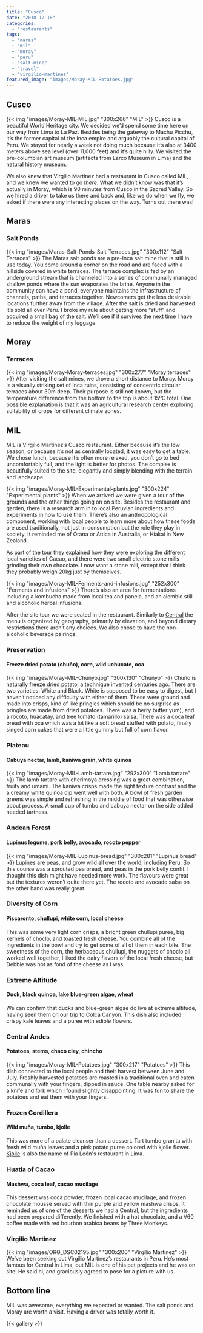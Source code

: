 ```yaml
---
title: "Cusco"
date: "2018-12-18"
categories: 
  - "restaurants"
tags: 
  - "maras"
  - "mil"
  - "moray"
  - "peru"
  - "salt-mine"
  - "travel"
  - "virgilio-martinez"
featured_image: "images/Moray-MIL-Potatoes.jpg"
---
```

## Cusco

{{< img "images/Moray-MIL-MIL.jpg" "300x266" "MIL" >}}
Cusco is a beautiful World Heritage city. We decided we’d spend some
time here on our way from Lima to La Paz. Besides being the gateway to
Machu Picchu, it’s the former capital of the Inca empire and arguably
the cultural capital of Peru. We stayed for nearly a week not doing
much because it’s also at 3400 meters above sea level (over 11,000
feet) and it’s quite hilly. We visited the pre-columbian art museum
(artifacts from Larco Museum in Lima) and the natural history museum.

We also knew that Virgilio Martínez had a restaurant in Cusco called
MIL, and we knew we wanted to go _there_. What we didn’t know was that
it’s actually in Moray, which is 90 minutes from Cusco in the Sacred
Valley. So we hired a driver to take us there and back and, like we do
when we fly, we asked if there were any interesting places on the
way. Turns out there was!

## Maras

### Salt Ponds

{{< img "images/Maras-Salt-Ponds-Salt-Terraces.jpg" "300x112" "Salt Terraces" >}}
The Maras salt ponds are a pre-Inca salt mine that is still in use
today. You come around a corner on the road and are faced with a
hillside covered in white terraces. The terrace complex is fed by an
underground stream that is channeled into a series of communally
managed shallow ponds where the sun evaporates the brine. Anyone in
the community can have a pond, everyone maintains the infrastructure
of channels, paths, and terraces together. Newcomers get the less
desirable locations further away from the village. After the salt is
dried and harvested it’s sold all over Peru. I broke my rule about
getting more “stuff” and acquired a small bag of the salt. We’ll see
if it survives the next time I have to reduce the weight of my
luggage.

## Moray

### Terraces

{{< img "images/Moray-Moray-terraces.jpg" "300x277" "Moray terraces" >}}
After visiting the salt mines, we drove a short distance to
Moray. Moray is a visually striking set of Inca ruins, consisting of
concentric circular terraces about 30m deep. Their purpose is still
not known, but the temperature difference from the bottom to the top
is about 15ºC total. One possible explanation is that it was an
agricultural research center exploring suitability of crops for
different climate zones.

## MIL

MIL is Virgilio Martínez’s Cusco restaurant. Either because it’s the
low season, or because it’s not as centrally located, it was easy to
get a table. We chose lunch, because it’s often more relaxed, you
don’t go to bed uncomfortably full, and the light is better for
photos. The complex is beautifully suited to the site, elegantly and
simply blending with the terrain and landscape.

{{< img "images/Moray-MIL-Experimental-plants.jpg" "300x224" "Experimental plants" >}}
When we arrived we were given a tour of the grounds and the other
things going on on site. Besides the restaurant and garden, there is a
research arm in to local Peruvian ingredients and experiments in how
to use them. There’s also an anthropological component, working with
local people to learn more about how these foods are used
traditionally, not just in consumption but the role they play in
society. It reminded me of Orana or Attica in Australia, or Hiakai in
New Zealand.

As part of the tour they explained how they were exploring the
different local varieties of Cacao, and there were two small electric
stone mills grinding their own chocolate. I now want a stone mill,
except that I think they probably weigh 20kg just by themselves.

{{< img "images/Moray-MIL-Ferments-and-infusions.jpg" "252x300" "Ferments and infusions" >}}
There’s also an area for fermentations including a kombucha made from
local tea and panela, and an alembic still and alcoholic herbal
infusions.

After the site tour we were seated in the restaurant. Similarly to
[Central](/central/) the menu is organized by
geography, primarily by elevation, and beyond dietary restrictions
there aren’t any choices. We also chose to have the non-alcoholic
beverage pairings.

### Preservation

#### Freeze dried potato (chuño), corn, wild uchucate, oca

{{< img "images/Moray-MIL-Chuñyo.jpg" "300x130" "Chuñyo" >}}
Chuño is naturally freeze dried potato, a technique invented centuries
ago. There are two varieties: White and Black. White is supposed to be
easy to digest, but I haven’t noticed any difficulty with either of
them. These were ground and made into crisps, kind of like pringles
which should be no surprise as pringles are made from dried
potatoes. There was a berry butter yum), and a rocoto, huacatay, and
tree tomato (tamarillo) salsa. There was a coca leaf bread with oca
which was a lot like a soft bread stuffed with potato, finally singed
corn cakes that were a little gummy but full of corn flavor.

### Plateau

#### Cabuya nectar, lamb, kaniwa grain, white quinoa

{{< img "images/Moray-MIL-Lamb-tartare.jpg" "292x300" "Lamb tartare" >}}
The lamb tartare with cherimoya dressing was a great combination,
fruity and umami. The kaniwa crisps made the right texture contrast
and the a creamy white quinoa dip went well with both. A bowl of fresh
garden greens was simple and refreshing in the middle of food that was
otherwise about process. A small cup of tumbo and cabuya nectar on the
side added needed tartness.

### Andean Forest

#### Lupinus legume, pork belly, avocado, rocoto pepper

{{< img "images/Moray-MIL-Lupinus-bread.jpg" "300x281" "Lupinus bread" >}}
Lupines are peas, and grow wild all over the world, including Peru. So
this course was a sprouted pea bread, and peas in the pork belly
confit. I thought this dish might have needed more work. The flavours
were great but the textures weren’t quite there yet. The rocoto and
avocado salsa on the other hand was really great.

### Diversity of Corn

#### Piscaronto, chullupi, white corn, local cheese

This was some very light corn crisps, a bright green chullupi puree,
big kernels of choclo, and toasted fresh cheese. You combine all of
the ingredients in the bowl and try to get some of all of them in each
bite. The sweetness of the corn, the herbaceous chullupi, the nuggets
of choclo all worked well together, I liked the dairy flavors of the
local fresh cheese, but Debbie was not as fond of the cheese as I was.

### Extreme Altitude

#### Duck, black quinoa, lake blue-green algae, wheat

We can confirm that ducks and blue-green algae do live at extreme
altitude, having seen them on our trip to Colca Canyon. This dish also
included crispy kale leaves and a puree with edible flowers.

### Central Andes

#### Potatoes, stems, chaco clay, chincho

{{< img "images/Moray-MIL-Potatoes.jpg" "300x217" "Potatoes" >}}
This dish connected to the local people and their harvest between June
and July. Freshly harvested potatoes are roasted in a traditional oven
and eaten communally with your fingers, dipped in sauce. One table
nearby asked for a knife and fork which I found slightly
disappointing. It was fun to share the potatoes and eat them with your
fingers.

### Frozen Cordillera

#### Wild muña, tumbo, kjolle

This was more of a palate cleanser than a dessert. Tart tumbo granita
with fresh wild muña leaves and a pink potato puree colored with
kjolle flower. [Kjolle](/kjolle/) is also the
name of Pia León's restaurant in Lima.

### Huatia of Cacao

#### Mashwa, coca leaf, cacao mucilage

This dessert was coca powder, frozen local cacao mucilage, and frozen
chocolate mousse served with thin purple and yellow mashwa crisps. It
reminded us of one of the desserts we had a Central, but the
ingredients had been prepared differently. We finished with a hot
chocolate, and a V60 coffee made with red bourbon arabica beans by
Three Monkeys.

### Virgilio Martínez

{{< img "images/ORG_DSC02195.jpg" "300x200" "Virgilio Martínez" >}}
We’ve been seeking out Virgilio Martínez’s restaurants in Peru. He’s
most famous for Central in Lima, but MIL is one of his pet projects
and he was on site! He said hi, and graciously agreed to pose for a
picture with us.

## Bottom line

MIL was awesome, everything we expected or wanted. The salt ponds and
Moray are worth a visit. Having a driver was totally worth it.

{{< gallery >}}
